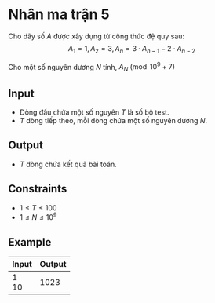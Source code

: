 # Nhân ma trận 5

Cho dãy số $A$ được xây dựng từ công thức đệ quy sau:
$$
A_1=1, A_2=3, A_n=3\cdot A_{n-1}-2\cdot A_{n-2}
$$

Cho một số nguyên dương $N$ tính, $A_N\pmod{10^9+7}$

## Input

- Dòng đầu chứa một số nguyên $T$ là số bộ test.
- $T$ dòng tiếp theo, mỗi dòng chứa một số nguyên dương $N$.

## Output

- $T$ dòng chứa kết quả bài toán.

## Constraints

- $1\le T\le 100$
- $1\le N\le 10^9$

## Example

|Input|Output|
|-|-|
|1<br>10|1023|
